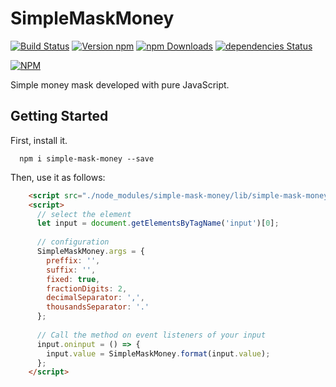 # SimpleMaskMoney
[![Build Status](https://travis-ci.org/codermarcos/simple-mask-money.svg?branch=master)](https://travis-ci.org/codermarcos/simple-mask-money)
[![Version npm](https://img.shields.io/npm/v/simple-mask-money.svg)](https://www.npmjs.com/package/simple-mask-money) 
[![npm Downloads](https://img.shields.io/npm/dm/simple-mask-money.svg)](https://www.npmjs.com/package/simple-mask-money)
[![dependencies Status](https://david-dm.org/codermarcos/simple-mask-money/status.svg)](https://david-dm.org/codermarcos/simple-mask-money)

[![NPM](https://nodei.co/npm/simple-mask-money.png?downloads=true&downloadRank=true)](https://nodei.co/npm/simple-mask-money/)

Simple money mask developed with pure JavaScript.


## Getting Started
First, install it.
```shell
  npm i simple-mask-money --save
```
Then, use it as follows:
```html
    <script src="./node_modules/simple-mask-money/lib/simple-mask-money.js"></script>
    <script>
      // select the element 
      let input = document.getElementsByTagName('input')[0];
      
      // configuration
      SimpleMaskMoney.args = {
        preffix: '',
        suffix: '',
        fixed: true,
        fractionDigits: 2,
        decimalSeparator: ',',
        thousandsSeparator: '.'
      };
      
      // Call the method on event listeners of your input
      input.oninput = () => {
        input.value = SimpleMaskMoney.format(input.value);
      };
    </script>
```